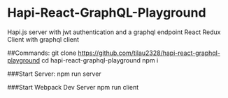 # Hapi-React-GraphQL-Playground

Hapi.js server with jwt authentication and a graphql endpoint
React Redux Client with graphql client

##Commands:
git clone https://github.com/tilau2328/hapi-react-graphql-playground
cd hapi-react-graphql-playground
npm i

###Start Server:
npm run server

###Start Webpack Dev Server
npm run client
